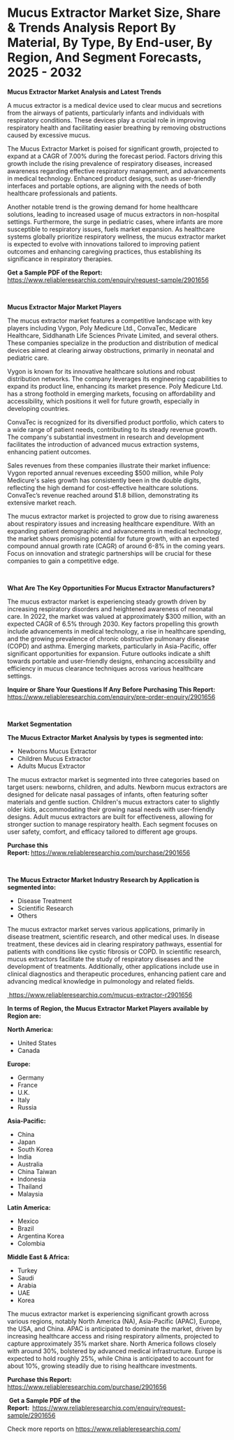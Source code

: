 <p><h1>Mucus Extractor Market Size, Share & Trends Analysis Report By Material, By Type, By End-user, By Region, And Segment Forecasts, 2025 - 2032</h1></p><p><strong>Mucus Extractor Market Analysis and Latest Trends</strong></p>
<p><p>A mucus extractor is a medical device used to clear mucus and secretions from the airways of patients, particularly infants and individuals with respiratory conditions. These devices play a crucial role in improving respiratory health and facilitating easier breathing by removing obstructions caused by excessive mucus.</p><p>The Mucus Extractor Market is poised for significant growth, projected to expand at a CAGR of 7.00% during the forecast period. Factors driving this growth include the rising prevalence of respiratory diseases, increased awareness regarding effective respiratory management, and advancements in medical technology. Enhanced product designs, such as user-friendly interfaces and portable options, are aligning with the needs of both healthcare professionals and patients.</p><p>Another notable trend is the growing demand for home healthcare solutions, leading to increased usage of mucus extractors in non-hospital settings. Furthermore, the surge in pediatric cases, where infants are more susceptible to respiratory issues, fuels market expansion. As healthcare systems globally prioritize respiratory wellness, the mucus extractor market is expected to evolve with innovations tailored to improving patient outcomes and enhancing caregiving practices, thus establishing its significance in respiratory therapies.</p></p>
<p><strong>Get a Sample PDF of the Report:&nbsp;</strong> <a href="https://www.reliableresearchiq.com/enquiry/request-sample/2901656?utm_campaign=3513&utm_medium=2&utm_source=Github&utm_content=ia&utm_term=16032025&utm_id=mucus-extractor">https://www.reliableresearchiq.com/enquiry/request-sample/2901656</a></p>
<p>&nbsp;</p>
<p><strong>Mucus Extractor Major Market Players</strong></p>
<p><p>The mucus extractor market features a competitive landscape with key players including Vygon, Poly Medicure Ltd., ConvaTec, Medicare Healthcare, Siddhanath Life Sciences Private Limited, and several others. These companies specialize in the production and distribution of medical devices aimed at clearing airway obstructions, primarily in neonatal and pediatric care.</p><p>Vygon is known for its innovative healthcare solutions and robust distribution networks. The company leverages its engineering capabilities to expand its product line, enhancing its market presence. Poly Medicure Ltd. has a strong foothold in emerging markets, focusing on affordability and accessibility, which positions it well for future growth, especially in developing countries.</p><p>ConvaTec is recognized for its diversified product portfolio, which caters to a wide range of patient needs, contributing to its steady revenue growth. The company's substantial investment in research and development facilitates the introduction of advanced mucus extraction systems, enhancing patient outcomes.</p><p>Sales revenues from these companies illustrate their market influence: Vygon reported annual revenues exceeding $500 million, while Poly Medicure's sales growth has consistently been in the double digits, reflecting the high demand for cost-effective healthcare solutions. ConvaTec’s revenue reached around $1.8 billion, demonstrating its extensive market reach.</p><p>The mucus extractor market is projected to grow due to rising awareness about respiratory issues and increasing healthcare expenditure. With an expanding patient demographic and advancements in medical technology, the market shows promising potential for future growth, with an expected compound annual growth rate (CAGR) of around 6-8% in the coming years. Focus on innovation and strategic partnerships will be crucial for these companies to gain a competitive edge.</p></p>
<p>&nbsp;</p>
<p><strong>What Are The Key Opportunities For Mucus Extractor Manufacturers?</strong></p>
<p><p>The mucus extractor market is experiencing steady growth driven by increasing respiratory disorders and heightened awareness of neonatal care. In 2022, the market was valued at approximately $300 million, with an expected CAGR of 6.5% through 2030. Key factors propelling this growth include advancements in medical technology, a rise in healthcare spending, and the growing prevalence of chronic obstructive pulmonary disease (COPD) and asthma. Emerging markets, particularly in Asia-Pacific, offer significant opportunities for expansion. Future outlooks indicate a shift towards portable and user-friendly designs, enhancing accessibility and efficiency in mucus clearance techniques across various healthcare settings.</p></p>
<p><strong>Inquire or Share Your Questions If Any Before Purchasing This Report:</strong> <a href="https://www.reliableresearchiq.com/enquiry/pre-order-enquiry/2901656?utm_campaign=3513&utm_medium=2&utm_source=Github&utm_content=ia&utm_term=16032025&utm_id=mucus-extractor">https://www.reliableresearchiq.com/enquiry/pre-order-enquiry/2901656</a></p>
<p>&nbsp;</p>
<p><strong>Market Segmentation</strong></p>
<p><strong>The Mucus Extractor Market Analysis by types is segmented into:</strong></p>
<p><ul><li>Newborns Mucus Extractor</li><li>Children Mucus Extractor</li><li>Adults Mucus Extractor</li></ul></p>
<p><p>The mucus extractor market is segmented into three categories based on target users: newborns, children, and adults. Newborn mucus extractors are designed for delicate nasal passages of infants, often featuring softer materials and gentle suction. Children's mucus extractors cater to slightly older kids, accommodating their growing nasal needs with user-friendly designs. Adult mucus extractors are built for effectiveness, allowing for stronger suction to manage respiratory health. Each segment focuses on user safety, comfort, and efficacy tailored to different age groups.</p></p>
<p><strong>Purchase this Report:&nbsp;</strong><a href="https://www.reliableresearchiq.com/purchase/2901656?utm_campaign=3513&utm_medium=2&utm_source=Github&utm_content=ia&utm_term=16032025&utm_id=mucus-extractor">https://www.reliableresearchiq.com/purchase/2901656</a></p>
<p>&nbsp;</p>
<p><strong>The Mucus Extractor Market Industry Research by Application is segmented into:</strong></p>
<p><ul><li>Disease Treatment</li><li>Scientific Research</li><li>Others</li></ul></p>
<p><p>The mucus extractor market serves various applications, primarily in disease treatment, scientific research, and other medical uses. In disease treatment, these devices aid in clearing respiratory pathways, essential for patients with conditions like cystic fibrosis or COPD. In scientific research, mucus extractors facilitate the study of respiratory diseases and the development of treatments. Additionally, other applications include use in clinical diagnostics and therapeutic procedures, enhancing patient care and advancing medical knowledge in pulmonology and related fields.</p></p>
<p><a href="https://www.reliableresearchiq.com/mucus-extractor-r2901656?utm_campaign=3513&utm_medium=2&utm_source=Github&utm_content=ia&utm_term=16032025&utm_id=mucus-extractor">&nbsp;https://www.reliableresearchiq.com/mucus-extractor-r2901656</a></p>
<p><strong>In terms of Region, the Mucus Extractor Market Players available by Region are:</strong></p>
<p>
    <p> <strong> North America: </strong>
        <ul>
            <li>United States</li>
            <li>Canada</li>
        </ul>
        </p> 
    <p> <strong> Europe: </strong>
        <ul>
            <li>Germany</li>
            <li>France</li>
            <li>U.K.</li>
            <li>Italy</li>
            <li>Russia</li>
        </ul>
        </p> 
    <p> <strong> Asia-Pacific: </strong>
        <ul>
            <li>China</li>
            <li>Japan</li>
            <li>South Korea</li>
            <li>India</li>
            <li>Australia</li>
            <li>China Taiwan</li>
            <li>Indonesia</li>
            <li>Thailand</li>
            <li>Malaysia</li>
        </ul>
        </p> 
    <p> <strong> Latin America: </strong>
        <ul>
            <li>Mexico</li>
            <li>Brazil</li>
            <li>Argentina Korea</li>
            <li>Colombia</li>
        </ul>
        </p> 
    <p> <strong> Middle East & Africa: </strong>
        <ul>
            <li>Turkey</li>
            <li>Saudi</li>
            <li>Arabia</li>
            <li>UAE</li>
            <li>Korea</li>
        </ul>
    </p>
    </p>
<p><p>The mucus extractor market is experiencing significant growth across various regions, notably North America (NA), Asia-Pacific (APAC), Europe, the USA, and China. APAC is anticipated to dominate the market, driven by increasing healthcare access and rising respiratory ailments, projected to capture approximately 35% market share. North America follows closely with around 30%, bolstered by advanced medical infrastructure. Europe is expected to hold roughly 25%, while China is anticipated to account for about 10%, growing steadily due to rising healthcare investments.</p></p>
<p><strong>Purchase this Report: </strong><a href="https://www.reliableresearchiq.com/purchase/2901656?utm_campaign=3513&utm_medium=2&utm_source=Github&utm_content=ia&utm_term=16032025&utm_id=mucus-extractor">https://www.reliableresearchiq.com/purchase/2901656</a></p>
<p>&nbsp;<strong>Get a Sample PDF of the Report:&nbsp;&nbsp;</strong><a href="https://www.reliableresearchiq.com/enquiry/request-sample/2901656?utm_campaign=3513&utm_medium=2&utm_source=Github&utm_content=ia&utm_term=16032025&utm_id=mucus-extractor">https://www.reliableresearchiq.com/enquiry/request-sample/2901656</a></p>
<p><strong></strong></p>
<p>Check more reports on <a href="https://www.reliableresearchiq.com/?utm_campaign=3513&utm_medium=2&utm_source=Github&utm_content=ia&utm_term=16032025&utm_id=mucus-extractor">https://www.reliableresearchiq.com/</a></p>